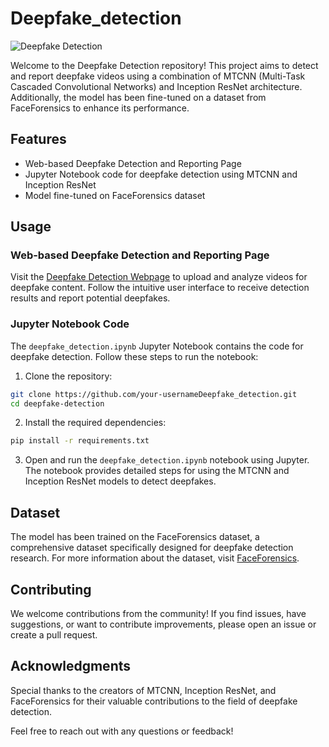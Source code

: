 # Deepfake_detection

![Deepfake Detection](https://img.shields.io/badge/Deepfake_detection-v1.0-blue)

Welcome to the Deepfake Detection repository! This project aims to detect and report deepfake videos using a combination of MTCNN (Multi-Task Cascaded Convolutional Networks) and Inception ResNet architecture. Additionally, the model has been fine-tuned on a dataset from FaceForensics to enhance its performance.

## Features

- Web-based Deepfake Detection and Reporting Page
- Jupyter Notebook code for deepfake detection using MTCNN and Inception ResNet
- Model fine-tuned on FaceForensics dataset

## Usage

### Web-based Deepfake Detection and Reporting Page

Visit the [Deepfake Detection Webpage](#) to upload and analyze videos for deepfake content. Follow the intuitive user interface to receive detection results and report potential deepfakes.

### Jupyter Notebook Code

The `deepfake_detection.ipynb` Jupyter Notebook contains the code for deepfake detection. Follow these steps to run the notebook:

1. Clone the repository:

```bash
git clone https://github.com/your-usernameDeepfake_detection.git
cd deepfake-detection
```

2. Install the required dependencies:

```bash
pip install -r requirements.txt
```

3. Open and run the `deepfake_detection.ipynb` notebook using Jupyter. The notebook provides detailed steps for using the MTCNN and Inception ResNet models to detect deepfakes.

## Dataset

The model has been trained on the FaceForensics dataset, a comprehensive dataset specifically designed for deepfake detection research. For more information about the dataset, visit [FaceForensics](https://github.com/ondyari/FaceForensics).

## Contributing

We welcome contributions from the community! If you find issues, have suggestions, or want to contribute improvements, please open an issue or create a pull request.


## Acknowledgments

Special thanks to the creators of MTCNN, Inception ResNet, and FaceForensics for their valuable contributions to the field of deepfake detection.

Feel free to reach out with any questions or feedback!
